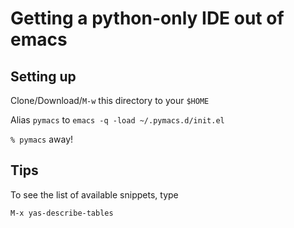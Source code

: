 # Getting a python-only IDE out of emacs

## Setting up

Clone/Download/`M-w` this directory to your `$HOME`

Alias `pymacs` to `emacs -q -load ~/.pymacs.d/init.el`

`% pymacs` away!

## Tips

To see the list of available snippets, type

`M-x yas-describe-tables`
